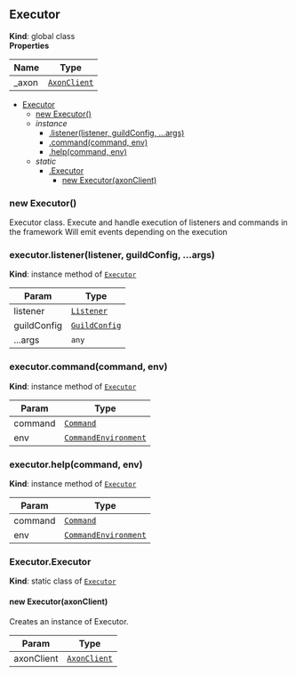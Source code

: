 <a name="Executor"></a>

## Executor
**Kind**: global class  
**Properties**

| Name | Type |
| --- | --- |
| _axon | <code>[AxonClient](AxonClient)</code> | 


* [Executor](#Executor)
    * [new Executor()](#new_Executor_new)
    * _instance_
        * [.listener(listener, guildConfig, ...args)](#Executor+listener)
        * [.command(command, env)](#Executor+command)
        * [.help(command, env)](#Executor+help)
    * _static_
        * [.Executor](#Executor.Executor)
            * [new Executor(axonClient)](#new_Executor.Executor_new)

<a name="new_Executor_new"></a>

### new Executor()
Executor class. Execute and handle execution of listeners and commands in the framework
Will emit events depending on the execution

<a name="Executor+listener"></a>

### executor.listener(listener, guildConfig, ...args)
**Kind**: instance method of [<code>Executor</code>](#Executor)  

| Param | Type |
| --- | --- |
| listener | <code>[Listener](Listeners/Listener)</code> | 
| guildConfig | <code>[GuildConfig](Core/GuildConfig)</code> | 
| ...args | <code>any</code> | 

<a name="Executor+command"></a>

### executor.command(command, env)
**Kind**: instance method of [<code>Executor</code>](#Executor)  

| Param | Type |
| --- | --- |
| command | <code>[Command](Commands/Command)</code> | 
| env | <code>[CommandEnvironment](Commands/CommandEnvironment)</code> | 

<a name="Executor+help"></a>

### executor.help(command, env)
**Kind**: instance method of [<code>Executor</code>](#Executor)  

| Param | Type |
| --- | --- |
| command | <code>[Command](Commands/Command)</code> | 
| env | <code>[CommandEnvironment](Commands/CommandEnvironment)</code> | 

<a name="Executor.Executor"></a>

### Executor.Executor
**Kind**: static class of [<code>Executor</code>](#Executor)  
<a name="new_Executor.Executor_new"></a>

#### new Executor(axonClient)
Creates an instance of Executor.


| Param | Type |
| --- | --- |
| axonClient | <code>[AxonClient](AxonClient)</code> | 


